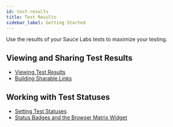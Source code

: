 ```yaml
---
id: test-results
title: Test Results
sidebar_label: Getting Started
---
```

Use the results of your Sauce Labs tests to maximize your testing.

<div className="box-wrapper" markdown="1">

<div className="box box1 card">
<div className="container">
<h2>Viewing and Sharing Test Results</h2>
<p>
</p>
<ul>
<li><a href="/test-results/viewing-test-results">Viewing Test Results</a></li>
<li><a href="/test-results/sharing-test-results">Building Sharable Links</a></li>
</ul>
</div>
</div>

<div className="box box2 card">
<div className="container">

<h2>Working with Test Statuses</h2>
<p></p>
<ul>
<li><a href="/test-results/test-status">Setting Test Statuses</a></li>
<li><a href="/test-results/badges-browser-matrix">Status Badges and the Browser Matrix Widget</a></li>
</ul>
</div>
</div>

</div>
